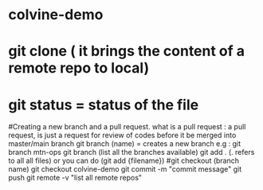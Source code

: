 # colvine-demo
# git clone  ( it brings the content of a remote repo to local)
# git status  = status of the file 
#Creating a new branch and  a pull request.
what is a pull request : 
  a pull request, is just a request for review of codes before it be merged into master/main branch
git branch (name)  = creates a new branch 
e.g : git branch  mtn-ops
git branch (list all the branches available)
git add . (. refers to all all files) or you can do (git add {filename})
#git checkout (branch name)
git checkout colvine-demo
git commit -m "commit message"
git push 
git remote -v "list all remote repos"
